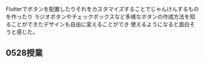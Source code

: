 Flutterでボタンを配置したりそれをカスタマイズすることでじゃんけんするものを作ったり
ラジオボタンやチェックボックスなど多様なボタンの作成方法を知ることができたデザインも自由に変えることができ
使えるようになると面白そうと感じた。
## 0528授業
